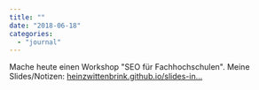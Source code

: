 ```yaml
---
title: ""
date: "2018-06-18"
categories: 
  - "journal"
---
```


Mache heute einen Workshop "SEO für Fachhochschulen". Meine Slides/Notizen: [heinzwittenbrink.github.io/slides-in...](https://heinzwittenbrink.github.io/slides-intro2seo/)
